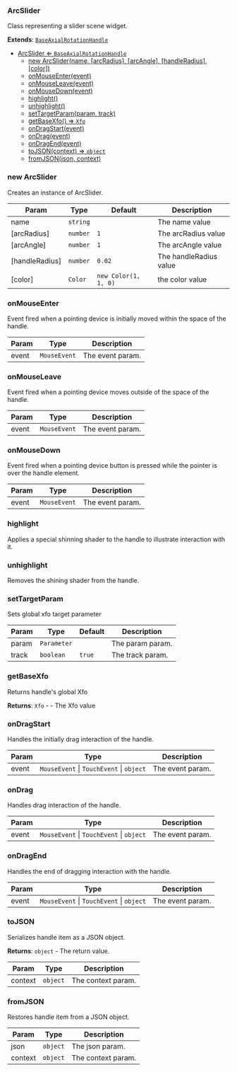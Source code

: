 <a name="ArcSlider"></a>

### ArcSlider 
Class representing a slider scene widget.


**Extends**: <code>[BaseAxialRotationHandle](api/Handles/BaseAxialRotationHandle.md)</code>  

* [ArcSlider ⇐ <code>BaseAxialRotationHandle</code>](#ArcSlider)
    * [new ArcSlider(name, [arcRadius], [arcAngle], [handleRadius], [color])](#new-ArcSlider)
    * [onMouseEnter(event)](#onMouseEnter)
    * [onMouseLeave(event)](#onMouseLeave)
    * [onMouseDown(event)](#onMouseDown)
    * [highlight()](#highlight)
    * [unhighlight()](#unhighlight)
    * [setTargetParam(param, track)](#setTargetParam)
    * [getBaseXfo() ⇒ <code>Xfo</code>](#getBaseXfo)
    * [onDragStart(event)](#onDragStart)
    * [onDrag(event)](#onDrag)
    * [onDragEnd(event)](#onDragEnd)
    * [toJSON(context) ⇒ <code>object</code>](#toJSON)
    * [fromJSON(json, context)](#fromJSON)

<a name="new_ArcSlider_new"></a>

### new ArcSlider
Creates an instance of ArcSlider.


| Param | Type | Default | Description |
| --- | --- | --- | --- |
| name | <code>string</code> |  | The name value |
| [arcRadius] | <code>number</code> | <code>1</code> | The arcRadius value |
| [arcAngle] | <code>number</code> | <code>1</code> | The arcAngle value |
| [handleRadius] | <code>number</code> | <code>0.02</code> | The handleRadius value |
| [color] | <code>Color</code> | <code>new Color(1, 1, 0)</code> | the color value |

<a name="ArcSlider+onMouseEnter"></a>

### onMouseEnter
Event fired when a pointing device is initially moved within the space of the handle.



| Param | Type | Description |
| --- | --- | --- |
| event | <code>MouseEvent</code> | The event param. |

<a name="ArcSlider+onMouseLeave"></a>

### onMouseLeave
Event fired when a pointing device moves outside of the space of the handle.



| Param | Type | Description |
| --- | --- | --- |
| event | <code>MouseEvent</code> | The event param. |

<a name="ArcSlider+onMouseDown"></a>

### onMouseDown
Event fired when a pointing device button is pressed while the pointer is over the handle element.



| Param | Type | Description |
| --- | --- | --- |
| event | <code>MouseEvent</code> | The event param. |

<a name="ArcSlider+highlight"></a>

### highlight
Applies a special shinning shader to the handle to illustrate interaction with it.


<a name="ArcSlider+unhighlight"></a>

### unhighlight
Removes the shining shader from the handle.


<a name="ArcSlider+setTargetParam"></a>

### setTargetParam
Sets global xfo target parameter



| Param | Type | Default | Description |
| --- | --- | --- | --- |
| param | <code>Parameter</code> |  | The param param. |
| track | <code>boolean</code> | <code>true</code> | The track param. |

<a name="ArcSlider+getBaseXfo"></a>

### getBaseXfo
Returns handle's global Xfo


**Returns**: <code>Xfo</code> - - The Xfo value  
<a name="ArcSlider+onDragStart"></a>

### onDragStart
Handles the initially drag interaction of the handle.



| Param | Type | Description |
| --- | --- | --- |
| event | <code>MouseEvent</code> \| <code>TouchEvent</code> \| <code>object</code> | The event param. |

<a name="ArcSlider+onDrag"></a>

### onDrag
Handles drag interaction of the handle.



| Param | Type | Description |
| --- | --- | --- |
| event | <code>MouseEvent</code> \| <code>TouchEvent</code> \| <code>object</code> | The event param. |

<a name="ArcSlider+onDragEnd"></a>

### onDragEnd
Handles the end of dragging interaction with the handle.



| Param | Type | Description |
| --- | --- | --- |
| event | <code>MouseEvent</code> \| <code>TouchEvent</code> \| <code>object</code> | The event param. |

<a name="ArcSlider+toJSON"></a>

### toJSON
Serializes handle item as a JSON object.


**Returns**: <code>object</code> - The return value.  

| Param | Type | Description |
| --- | --- | --- |
| context | <code>object</code> | The context param. |

<a name="ArcSlider+fromJSON"></a>

### fromJSON
Restores handle item from a JSON object.



| Param | Type | Description |
| --- | --- | --- |
| json | <code>object</code> | The json param. |
| context | <code>object</code> | The context param. |

